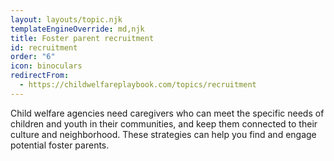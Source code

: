 ```yaml
---
layout: layouts/topic.njk
templateEngineOverride: md,njk
title: Foster parent recruitment
id: recruitment
order: "6"
icon: binoculars
redirectFrom:
  - https://childwelfareplaybook.com/topics/recruitment
---
```

Child welfare agencies need caregivers who can meet the specific needs of children and youth in their communities, and keep them connected to their culture and neighborhood. These strategies can help you find and engage potential foster parents.
